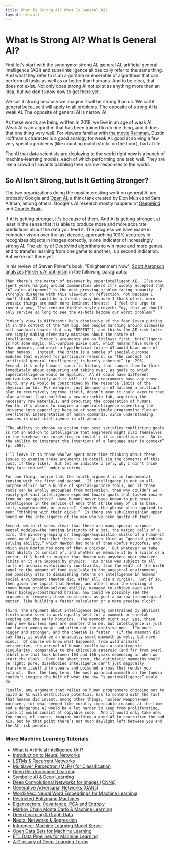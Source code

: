 ```yaml
---
title: What Is Strong AI? What Is General AI?
layout: default
---
```


# What Is Strong AI? What Is General AI?

First let's start with the synonyms: strong AI, general AI, artificial general intelligence (AGI) and superintelligence all basically refer to the same thing. And what they refer to is an algorithm or ensemble of algorithms that can perform all tasks as well as or better than humans. And to be clear, that does not exist. Not only does strong AI not exist as anything more than an idea, but we don't know how to get there yet. 

We call it strong because we imagine it will be strong than us. We call it general because it will apply to all problems. The opposite of strong AI is weak AI. The opposite of general AI is narrow AI. 

As these words are being written in 2018, we live in an age of weak AI. Weak AI is an algorithm that has been trained to do one thing, and it does that one thing very well. For viewers familiar with [the movie Rainman](http://www.imdb.com/title/tt0095953/), Dustin Hoffman's character is a good analogy for weak AI: good at solving a few very specific problems (like counting match sticks on the floor), bad at life. 

The AI that data scientists are deploying to the world right now is a bunch of machine-learning models, each of which performing one task well. They are like a crowd of savants babbling their narrow responses to the world. 

## So AI Isn't Strong, but Is It Getting Stronger?

The two organizations doing the most interesting work on general AI are probably Google and [Open AI](https://openai.com/), a think tank created by Elon Musk and Sam Altman, among others. Google's AI research mostly happens at [DeepMind](https://deepmind.com/blog/) and [Google Brain](https://research.googleblog.com/). 

If AI is getting stronger, it's because of them. And AI is getting stronger, at least in the sense that it is able to produce more and more accurate predictions about the data you feed it. The progress we have made in computer vision over the last decade, approaching 100% accuracy in recognizes objects in images correctly, is one indicator of increasingly strong AI. The ability of DeepMind algorithms to win more and more games, and to transfer learning from one game to another, is a second indication. But we're not there yet. 

In his review of Steven Pinker's book, "Enlightenment Now", [Scott Aaronson analyzes Pinker's AI optimism](https://www.scottaaronson.com/blog/?p=3654) in the following paragraphs:

```
Then there’s the matter of takeover by superintelligent AI.  I’ve now spent years hanging around communities where it’s widely accepted that “AI value alignment” is the most pressing problem facing humanity.  I strongly disagree with this view—but on reflection, not because I don’t think AI could be a threat; only because I think other, more prosaic things are much more imminent threats!  I feel the urge to invent a new, 21st-century Yiddish-style proverb: “oy, that we should only survive so long to see the AI-bots become our worst problem!”

Pinker’s view is different: he’s dismissive of the fear (even putting it in the context of the Y2K bug, and people marching around sidewalks with sandwich boards that say “REPENT”), and thinks the AI-risk folks are simply making elementary mistakes about the nature of intelligence.  Pinker’s arguments are as follows: first, intelligence is not some magic, all-purpose pixie dust, which humans have more of than animals, and which a hypothetical future AI would have more of than humans.  Instead, the brain is a bundle of special-purpose modules that evolved for particular reasons, so “the concept [of artificial general intelligence] is barely coherent” (p. 298).  Second, it’s only humans’ specific history that causes them to think immediately about conquering and taking over, as goals to which superintelligence would be applied.  An AI could have different motivations entirely—and it will, if its programmers have any sense.  Third, any AI would be constrained by the resource limits of the physical world.  For example, just because an AI hatched a brilliant plan to recursively improve itself, doesn’t mean it could execute that plan without (say) building a new microchip fab, acquiring the necessary raw materials, and procuring the cooperation of humans.  Fourth, it’s absurd to imagine a superintelligence converting the universe into paperclips because of some simple programming flaw or overliteral interpretation of human commands, since understanding nuances is what intelligence is all about:

“The ability to choose an action that best satisfies conflicting goals is not an add-on to intelligence that engineers might slap themselves in the forehead for forgetting to install; it is intelligence.  So is the ability to interpret the intentions of a language user in context” (p. 300).

I’ll leave it to those who’ve spent more time thinking about these issues to examine these arguments in detail (in the comments of this post, if they like).  But let me indicate briefly why I don’t think they fare too well under scrutiny.

For one thing, notice that the fourth argument is in fundamental tension with the first and second.  If intelligence is not an all-purpose elixir but a bundle of special-purpose tools, and if those tools can be wholly uncoupled from motivation, then why couldn’t we easily get vast intelligence expended toward goals that looked insane from our perspective?  Have humans never been known to put great intelligence in the service of ends that strike many of us as base, evil, simpleminded, or bizarre?  Consider the phrase often applied to men: “thinking with their dicks.”  Is there any sub-Einsteinian upper bound on the intelligence of the men who’ve been guilty of that?

Second, while it seems clear that there are many special-purpose mental modules—the hunting instincts of a cat, the mating calls of a bird, the pincer-grasping or language-acquisition skills of a human—it seems equally clear that there is some such thing as “general problem-solving ability,” which Newton had more of than Roofus McDoofus, and which even Roofus has more of than a chicken.  But whatever we take that ability to consist of, and whether we measure it by a scalar or a vector, it’s hard to imagine that Newton was anywhere near whatever limits on it are imposed by physics.  His brain was subject to all sorts of archaic evolutionary constraints, from the width of the birth canal to the amount of food available in the ancestral environment, and possibly also to diminishing returns on intelligence in humans’ social environment (Newton did, after all, die a virgin).  But if so, then given the impact that Newton, and others near the ceiling of known human problem-solving ability, managed to achieve even with their biology-constrained brains, how could we possibly see the prospect of removing those constraints as just a narrow technological matter, like building a faster calculator or a more precise clock?

Third, the argument about intelligence being constrained by physical limits would seem to work equally well for a mammoth or cheetah scoping out the early hominids.  The mammoth might say: yes, these funny new hairless apes are smarter than me, but intelligence is just one factor among many, and often not the decisive one.  I’m much bigger and stronger, and the cheetah is faster.  (If the mammoth did say that, it would be an unusually smart mammoth as well, but never mind.)  Of course we know what happened: from wild animals’ perspective, the arrival of humans really was a catastrophic singularity, comparable to the Chicxulub asteroid (and far from over), albeit one that took between 104 and 106 years depending on when we start the clock.  Over the short term, the optimistic mammoths would be right: pure, disembodied intelligence can’t just magically transform itself into spears and poisoned arrows that render you extinct.  Over the long term, the most paranoid mammoth on the tundra couldn’t imagine the half of what the new “superintelligence” would do.

Finally, any argument that relies on human programmers choosing not to build an AI with destructive potential, has to contend with the fact that humans did invent, among other things, nuclear weapons—and moreover, for what seemed like morally impeccable reasons at the time.  And a dangerous AI would be a lot harder to keep from proliferating, since it would consist of copyable code.  And it would only take one.  You could, of course, imagine building a good AI to neutralize the bad AIs, but by that point there’s not much daylight left between you and the AI-risk people.
```

### <a name="resources">More Machine Learning Tutorials</a>

* [What is Artificial Intelligence (AI)?](./artificial-intelligence-ai.html)
* [Introduction to Neural Networks](./neuralnet-overview)
* [LSTMs & Recurrent Networks](./lstm)
* [Multilayer Perceptron (MLPs) for Classification](./multilayerperceptron)
* [Deep Reinforcement Learning](./deepreinforcementlearning)
* [Symbolic AI & Deep Learning](./symbolicreasoning)
* [Deep Convolutional Networks for Images (CNNs)](./convolutionalnetwork)
* [Generative Adversarial Networks (GANs)](./generative-adversarial-network)
* [Word2Vec: Neural Word Embeddings for Machine Learning](./word2vec)
* [Restricted Boltzmann Machines](./restrictedboltzmannmachine)
* [Eigenvectors, Covariance, PCA and Entropy](./eigenvector)
* [Markov Chain Monte Carlo & Machine Learning](/markovchainmontecarlo.html)
* [Deep Learning & Graph Data](./graphdata)
* [Neural Networks & Regression](./logistic-regression)
* [Inference: Machine Learning Model Server](./modelserver)
* [Open Data Sets for Machine Learning](./opendata)
* [ETL Data Pipelines for Machine Learning](./datavec)
* [A Glossary of Deep-Learning Terms](./glossary)

